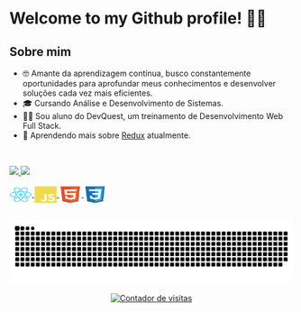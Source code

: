 # Welcome to my Github profile! 👋😊

## Sobre mim

- 🤓 Amante da aprendizagem contínua, busco constantemente oportunidades para aprofundar meus conhecimentos e desenvolver soluções cada vez mais eficientes.
- 🎓 Cursando Análise e Desenvolvimento de Sistemas.
- 👨‍💻 Sou aluno do DevQuest, um treinamento de Desenvolvimento Web Full Stack.
- 🌱 Aprendendo mais sobre [Redux](https://redux.js.org/) atualmente.
## 
<br/>
<div>
  <a href="https://github.com/Dos-Santos-Filipe">
  <img height="180em" src="https://github-readme-stats.vercel.app/api?username=Dos-Santos-Filipe&show_icons=true&theme=dark&include_all_commits=true&count_private=true"/>
  <img height="180em" src="https://github-readme-stats.vercel.app/api/top-langs/?username=Dos-Santos-Filipe&layout=compact&langs_count=6&theme=dark"/>
</div>
<div style="display: inline_block">
  <br>
  <img align="center" alt="React" height="30" width="40" src="https://raw.githubusercontent.com/devicons/devicon/master/icons/react/react-original.svg">
  <img align="center" alt="Js" height="30" width="40" src="https://raw.githubusercontent.com/devicons/devicon/master/icons/javascript/javascript-plain.svg">
  <img align="center" alt="HTML" height="30" width="40" src="https://raw.githubusercontent.com/devicons/devicon/master/icons/html5/html5-original.svg">
  <img align="center" alt="CSS" height="30" width="40" src="https://raw.githubusercontent.com/devicons/devicon/master/icons/css3/css3-original.svg">
</div>
 
 <br>

![snake gif](https://github.com/Dos-Santos-Filipe/Dos-Santos-Filipe/blob/output/github-contribution-grid-snake-dark.svg?palette=github-dark)

<div align="center">
  <img align="center" alt="Contador de visitas" src="https://profile-counter.glitch.me/Dos-Santos-Filipe/count.svg" />
</div>
